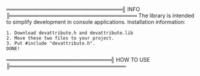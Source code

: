 ═══════════════════════════════╣ INFO ╠══════════════════════════════════
The library is intended to simplify development in console applications. 
Installation information:

	1. Download devattribute.h and devattribute.lib
	2. Move these two files to your project.
	3. Put #include "devattribute.h".
	DONE!
	
════════════════════════════╣ HOW TO USE ╠═══════════════════════════════
